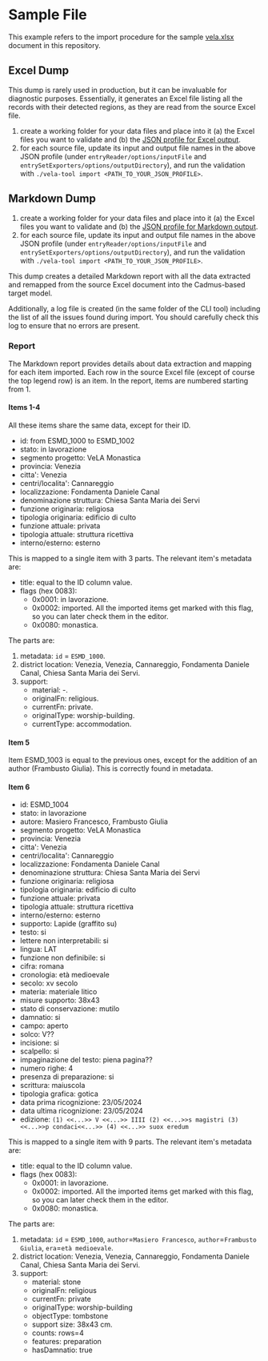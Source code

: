 # Sample File

This example refers to the import procedure for the sample [vela.xlsx](../vela.xlsx) document in this repository.

## Excel Dump

This dump is rarely used in production, but it can be invaluable for diagnostic purposes. Essentially, it generates an Excel file listing all the records with their detected regions, as they are read from the source Excel file.

1. create a working folder for your data files and place into it (a) the Excel files you want to validate and (b) the [JSON profile for Excel output](../vela-tool/Assets/Dump-xlsx.json).
2. for each source file, update its input and output file names in the above JSON profile (under `entryReader/options/inputFile` and `entrySetExporters/options/outputDirectory`), and run the validation with `./vela-tool import <PATH_TO_YOUR_JSON_PROFILE>`.

## Markdown Dump

1. create a working folder for your data files and place into it (a) the Excel files you want to validate and (b) the [JSON profile for Markdown output](../vela-tool/Assets/Dump-md.json).
2. for each source file, update its input and output file names in the above JSON profile (under `entryReader/options/inputFile` and `entrySetExporters/options/outputDirectory`), and run the validation with `./vela-tool import <PATH_TO_YOUR_JSON_PROFILE>`.

This dump creates a detailed Markdown report with all the data extracted and remapped from the source Excel document into the Cadmus-based target model.

Additionally, a log file is created (in the same folder of the CLI tool) including the list of all the issues found during import. You should carefully check this log to ensure that no errors are present.

### Report

The Markdown report provides details about data extraction and mapping for each item imported. Each row in the source Excel file (except of course the top legend row) is an item. In the report, items are numbered starting from 1.

#### Items 1-4

All these items share the same data, except for their ID.

- id: from ESMD_1000 to ESMD_1002
- stato: in lavorazione
- segmento progetto: VeLA Monastica
- provincia: Venezia
- citta': Venezia
- centri/localita': Cannareggio
- localizzazione: Fondamenta Daniele Canal
- denominazione struttura: Chiesa Santa Maria dei Servi
- funzione originaria: religiosa
- tipologia originaria: edificio di culto
- funzione attuale: privata
- tipologia attuale: struttura ricettiva
- interno/esterno: esterno

This is mapped to a single item with 3 parts. The relevant item's metadata are:

- title: equal to the ID column value.
- flags (hex 0083):
  - 0x0001: in lavorazione.
  - 0x0002: imported. All the imported items get marked with this flag, so you can later check them in the editor.
  - 0x0080: monastica.

The parts are:

1. metadata: `id` = `ESMD_1000`.
2. district location: Venezia, Venezia, Cannareggio, Fondamenta Daniele Canal, Chiesa Santa Maria dei Servi.
3. support:
     - material: -.
     - originalFn: religious.
     - currentFn: private.
     - originalType: worship-building.
     - currentType: accommodation.

#### Item 5

Item ESMD_1003 is equal to the previous ones, except for the addition of an author (Frambusto Giulia). This is correctly found in metadata.

#### Item 6

- id: ESMD_1004
- stato: in lavorazione
- autore: Masiero Francesco, Frambusto Giulia
- segmento progetto: VeLA Monastica
- provincia: Venezia
- citta': Venezia
- centri/localita': Cannareggio
- localizzazione: Fondamenta Daniele Canal
- denominazione struttura: Chiesa Santa Maria dei Servi
- funzione originaria: religiosa
- tipologia originaria: edificio di culto
- funzione attuale: privata
- tipologia attuale: struttura ricettiva
- interno/esterno: esterno
- supporto: Lapide (graffito su)
- testo: si
- lettere non interpretabili: si
- lingua: LAT
- funzione non definibile: si
- cifra: romana
- cronologia: età medioevale
- secolo: xv secolo
- materia: materiale litico
- misure supporto: 38x43
- stato di conservazione: mutilo
- damnatio: si
- campo: aperto
- solco: V??
- incisione: si
- scalpello: si
- impaginazione del testo: piena pagina??
- numero righe: 4
- presenza di preparazione: si
- scrittura: maiuscola
- tipologia grafica: gotica
- data prima ricognizione: 23/05/2024
- data ultima ricognizione: 23/05/2024
- edizione: `(1) <<...>> V <<...>> IIII (2) <<...>>s magistri (3) <<...>>p condaci<<...>> (4) <<...>> suox eredum`

This is mapped to a single item with 9 parts. The relevant item's metadata are:

- title: equal to the ID column value.
- flags (hex 0083):
  - 0x0001: in lavorazione.
  - 0x0002: imported. All the imported items get marked with this flag, so you can later check them in the editor.
  - 0x0080: monastica.

The parts are:

1. metadata: `id` = `ESMD_1000`, `author`=`Masiero Francesco`, `author`=`Frambusto Giulia`, `era`=`età medioevale`.
2. district location: Venezia, Venezia, Cannareggio, Fondamenta Daniele Canal, Chiesa Santa Maria dei Servi.
3. support:
      - material: stone
      - originalFn: religious
      - currentFn: private
      - originalType: worship-building
      - objectType: tombstone
      - support size: 38x43 cm.
      - counts: rows=4
      - features: preparation
      - hasDamnatio: true

